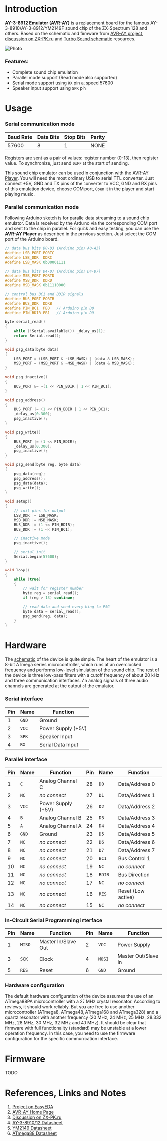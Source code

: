 # Introduction

**AY-3-8912 Emulator (AVR-AY)** is a replacement board for the famous AY-3-8910/AY-3-8912/YM2149F sound chip of the ZX-Spectrum 128 and others. Based on the schematic and firmware from [AVR-AY project](https://www.avray.ru), [discussion on ZX-PK.ru](https://zx-pk.ru/threads/10510-emulyator-ay-8910-na-atmega.html) and [Turbo Sound schematic](https://github.com/andykarpov/turbosound28p) resources.

![Photo](/hardware/photo.jpg)

### Features:
- Complete sound chip emulation
- Parallel mode support (Read mode also supported)
- Serial mode support using `RX` pin at speed 57600
- Speaker input support using `SPK` pin

# Usage

### Serial communication mode

Baud Rate|Data Bits|Stop Bits|Parity
-|-|-|-
57600|8|1|NONE

Registers are sent as a pair of values: register number (0-13), then register value. To synchronize, just send `0xFF` at the start of sending.

This sound chip emulator can be used in conjunction with the [AVR-AY Player](https://www.avray.ru/avr-ay-player). You will need the most ordinary USB to serial TTL converter. Just connect +5V, GND and TX pins of the converter to VCC, GND and RX pins of this emulation device, choose COM port, `Open` it in the player and start playing music.

### Parallel communication mode

Following Arduino sketch is for parallel data streaming to a sound chip emulator. Data is received by the Arduino via the corresponding COM port and sent to the chip in parallel. For quick and easy testing, you can use the **AVR-AY Player** as described in the previous section. Just select the COM port of the Arduino board.

```c
// data bus bits D0-D3 (Arduino pins A0-A3)
#define LSB_PORT PORTC
#define LSB_DDR  DDRC
#define LSB_MASK 0b00001111

// data bus bits D4-D7 (Arduino pins D4-D7)
#define MSB_PORT PORTD
#define MSB_DDR  DDRD
#define MSB_MASK 0b11110000

// control bus BC1 and BDIR signals
#define BUS_PORT PORTB
#define BUS_DDR  DDRB
#define PIN_BC1  PB0   // Arduino pin D8
#define PIN_BDIR PB1   // Arduino pin D9

byte serial_read()
{
    while (!Serial.available()) _delay_us(1);
    return Serial.read();
}

void psg_data(byte data)
{
    LSB_PORT = (LSB_PORT & ~LSB_MASK) | (data & LSB_MASK);
    MSB_PORT = (MSB_PORT & ~MSB_MASK) | (data & MSB_MASK);
}

void psg_inactive()
{
    BUS_PORT &= ~(1 << PIN_BDIR | 1 << PIN_BC1);
}

void psg_address()
{
    BUS_PORT |= (1 << PIN_BDIR | 1 << PIN_BC1);
    _delay_us(0.300);
    psg_inactive();
}

void psg_write()
{
    BUS_PORT |= (1 << PIN_BDIR);
    _delay_us(0.300);
    psg_inactive();
}

void psg_send(byte reg, byte data)
{
    psg_data(reg);
    psg_address();
    psg_data(data);
    psg_write();
}

void setup()
{
    // init pins for output
    LSB_DDR |= LSB_MASK;
    MSB_DDR |= MSB_MASK;
    BUS_DDR |= (1 << PIN_BDIR);
    BUS_DDR |= (1 << PIN_BC1);

    // inactive mode
    psg_inactive();

    // serial init
    Serial.begin(57600);
}

void loop()
{
    while (true)
    {
        // wait for register number
        byte reg = serial_read();
        if (reg > 13) continue;

        // read data and send everything to PSG
        byte data = serial_read();
        psg_send(reg, data);
    }
}
```

# Hardware

The [schematic](/hardware/AY-3-8912-Emulator-v1.1_Schematic.pdf) of the device is quite simple. The heart of the emulator is a 8-bit ATmega series microcontroller, which runs at an overclocked frequency and performs low-level simulation of the sound chip. The rest of the device is three low-pass filters with a cutoff frequency of about 20 kHz and three communication interfaces. An analog signals of three audio channels are generated at the output of the emulator.

### Serial interface

Pin|Name|Function
-|-|-
1|`GND`|Ground
2|`VCC`|Power Supply (+5V)
3|`SPK`|Speaker Input
4|`RX`| Serial Data Input

### Parallel interface

Pin|Name|Function|Pin|Name|Function
-|-|-|-|-|-
1|`C`|Analog Channel C|28|`D0`|Data/Address 0
2|`NC`|*no connect*|27|`D1`|Data/Address 1
3|`VCC`|Power Supply (+5V)|26|`D2`|Data/Address 2
4|`B`|Analog Channel B|25|`D3`|Data/Address 3
5|`A`|Analog Channel A|24|`D4`|Data/Address 4
6|`GND`|Ground|23|`D5`|Data/Address 5
7|`NC`|*no connect*|22|`D6`|Data/Address 6
8|`NC`|*no connect*|21|`D7`|Data/Address 7
9|`NC`|*no connect*|20|`BC1`|Bus Control 1
10|`NC`|*no connect*|19|`NC`|*no connect*
11|`NC`|*no connect*|18|`BDIR`|Bus Direction
12|`NC`|*no connect*|17|`NC`|*no connect*
13|`NC`|*no connect*|16|`RES`|Reset (Low active)
14|`NC`|*no connect*|15|`NC`|*no connect*

### In-Circuit Serial Programming interface

Pin|Name|Function|Pin|Name|Function
-|-|-|-|-|-
1|`MISO`|Master In/Slave Out|2|`VCC`|Power Supply
3|`SCK`|Clock|4|`MOSI`|Master Out/Slave In
5|`RES`|Reset|6|`GND`|Ground

### Hardware configuration

The default hardware configuration of the device assumes the use of an ATmega88PA microcontroller with a 27 MHz crystal resonator. According to reviews, it should work reliably. But you are free to use another microcontroller (ATmega8, ATmega48, ATmega168 and ATmega328) and a quartz resonator with another frequency (20 MHz, 24 MHz, 25 MHz, 28.332 MHz, 28 MHz, 30 MHz, 32 MHz and 40 MHz). It should be clear that firmware with full functionality (standard) may be unstable at a lower operation frequency. In this case, you need to use the firmware configuration for the specific communication interface.

# Firmware

TODO

# References, Links and Notes

1. [Project on EasyEDA](https://easyeda.com/yevgeniy.olexandrenko/avr-ay)
2. [AVR-AY Home Page](https://www.avray.ru)
3. [Discussion on ZX-PK.ru](https://zx-pk.ru/threads/10510-emulyator-ay-8910-na-atmega.html)
4. [AY-3-8910/12 Datasheet](/datasheet/AY-3-8910-microchip.pdf)
5. [YM2149 Datasheet](/datasheet/ym2149-yamaha.pdf)
6. [ATmega88 Datasheet](/datasheet/ATmega88.pdf)
